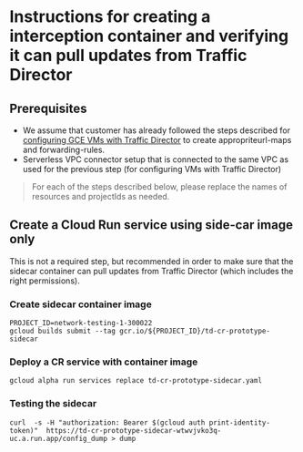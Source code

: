 # Instructions for creating a interception container and verifying it can pull updates from Traffic Director

## Prerequisites
* We assume that customer has already followed the steps described for [configuring GCE VMs with Traffic Director](https://cloud.google.com/traffic-director/docs/set-up-gce-vms-auto) to create appropriteurl-maps and forwarding-rules.
* Serverless VPC connector setup that is connected to the same VPC as used for the previous step (for configuring VMs with Traffic Director)

> For each of the steps described below, please replace the names of resources and projectIds as needed. 

## Create a Cloud Run service using side-car image only
This is not a required step, but recommended in order to make sure that the sidecar container can pull updates from Traffic Director (which includes the right permissions). 

### Create sidecar container image

```shell
PROJECT_ID=network-testing-1-300022 
gcloud builds submit --tag gcr.io/${PROJECT_ID}/td-cr-prototype-sidecar
```

### Deploy a CR service with container image

```shell
gcloud alpha run services replace td-cr-prototype-sidecar.yaml
```

### Testing the sidecar

```shell
curl  -s -H "authorization: Bearer $(gcloud auth print-identity-token)"  https://td-cr-prototype-sidecar-wtwvjvko3q-uc.a.run.app/config_dump > dump
```







